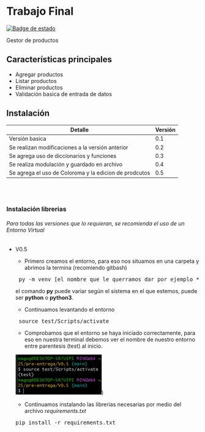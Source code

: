 
# Trabajo Final

[![Badge de estado](https://img.shields.io/badge/estado-activo-brightgreen)](https://github.com/MagoGaro/TalentoTech-Python-2025)

Gestor de productos

## Características principales

- Agregar productos
- Listar productos
- Eliminar productos
- Validación basica de entrada de datos

## Instalación

| Detalle |  Versión |
|----------------|----------|
| Versión basica          |   0.1    |
| Se realizan modificaciones a la versión anterior          |   0.2    |
| Se agrega uso de diccionarios y funciones          |   0.3    |
| Se realiza modulación y guardado en archivo          |   0.4    |
| Se agrega el uso de Coloroma y la edicion de prodcutos          |   0.5    |

<br>
<br>

### Instalación librerias

###### Para todas las versiones que lo requieran, se recomienda el uso de un Entorno Virtual

- V0.5
  - Primero creamos el entorno, para eso nos situamos en una carpeta y abrimos la termina (recomiendo gitbash)
  <pre> py -m venv [el nombre que le querramos dar por ejemplo **test**] </pre>
  el comando **py** puede variar según el sistema en el que estemos, puede ser **python** o **python3**.

  - Continuamos levantando el entorno
  <pre> source test/Scripts/activate </pre>

  - Comprobamos que el entorno se haya iniciado correctamente, para eso en nuestra terminal debemos ver el nombre de nuestro entorno entre parentesis (test) al inicio.

  ![Imagen de comprobación](img/comprobar_venv.png))
  

  - Continuamos instalando las librerias necesarias por medio del archivo *requirements.txt*

  <pre>pip install -r requirements.txt</pre>
